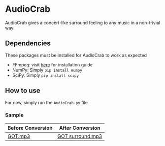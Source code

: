 # AudioCrab
AudioCrab gives a concert-like surround feeling to any music in a non-trivial way

## Dependencies
These packages must be installed for AudioCrab to work as expected

* FFmpeg: visit [here](https://github.com/adaptlearning/adapt_authoring/wiki/Installing-FFmpeg) for installation guide
* NumPy: Simply `pip install numpy`
* SciPy: Simply `pip install scipy`


## How to use
For now, simply run the `AudioCrab.py` file 

### Sample

|   Before Conversion   |   After Conversion  |
----------------------- | --------------------
|   [GOT.mp3](https://raw.githubusercontent.com/Abdulr-intija/AudioCrab/master/sample/G%20O%20T.mp3)   |   [GOT surround.mp3](https://raw.githubusercontent.com/Abdulr-intija/AudioCrab/master/sample/G%20O%20T%20-%20converted.mp3)   |
